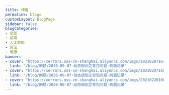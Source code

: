 ```yaml
---
title: 博客
permalink: blogs
customLayout: BlogPage
sidebar: false
blogCategories:
- 全部
- 前端
- 人工智能
- 算法
- 周报
banner:
- cover: "https://xerrors.oss-cn-shanghai.aliyuncs.com/imgs/20210207164933.png"
  link: "/blog/刷题/2020-09-07-动态规划之背包问题-刷题记录"
- cover: "https://xerrors.oss-cn-shanghai.aliyuncs.com/imgs/20210207165125.png"
  link: "/blog/刷题/2020-09-07-动态规划之背包问题-刷题记录"
- cover: "https://xerrors.oss-cn-shanghai.aliyuncs.com/imgs/20210220100428.png"
  link: "/blog/刷题/2020-09-07-动态规划之背包问题-刷题记录"
---
```


<BlogPage/>